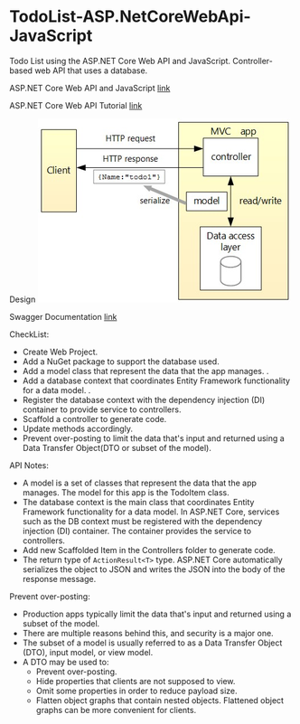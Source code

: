 # TodoList-ASP.NetCoreWebApi-JavaScript
Todo List using the ASP.NET Core Web API and JavaScript. Controller-based web API that uses a database. 
<br>

ASP.NET Core Web API and JavaScript <a href="https://learn.microsoft.com/en-us/aspnet/core/tutorials/web-api-javascript?view=aspnetcore-8.0">link</a>
<br>

ASP.NET Core Web API Tutorial <a href="https://learn.microsoft.com/en-us/aspnet/core/tutorials/first-web-api?view=aspnetcore-8.0&tabs=visual-studio">link</a>
<br>

Design
<img src="./design.jpg" alt="design-screenshot">
<br>

Swagger Documentation <a href="https://learn.microsoft.com/en-us/aspnet/core/tutorials/web-api-help-pages-using-swagger?view=aspnetcore-8.0">link</a>
<br>

CheckList:
<ul>
  <li>Create Web Project.</li>
  <li>Add a NuGet package to support the database used.</li>
  <li>Add a model class that represent the data that the app manages. .</li>
  <li>Add a database context that coordinates Entity Framework functionality for a data model. .</li>
  <li>Register the database context with the dependency injection (DI) container to provide service to controllers.</li>
  <li>Scaffold a controller to generate code.</li>
  <li>Update methods accordingly.</li>
  <li>Prevent over-posting to limit the data that's input and returned using a Data Transfer Object(DTO or subset of the model).</li>
</ul>

API Notes:
<ul>
  <li>A model is a set of classes that represent the data that the app manages. The model for this app is the TodoItem class.</li>
  <li>The database context is the main class that coordinates Entity Framework functionality for a data model. In ASP.NET Core, services such as the DB context must be registered with the dependency injection (DI) container. The container provides the service to controllers.</li>
  <li>Add new Scaffolded Item in the Controllers folder to generate code.</li>
  <li>The return type of <code>ActionResult&lt;T></code> type. ASP.NET Core automatically serializes the object to JSON and writes the JSON into the body of the response message.</li>
</ul>

Prevent over-posting:
<ul>
  <li>Production apps typically limit the data that's input and returned using a subset of the model. </li>
  <li>There are multiple reasons behind this, and security is a major one.</li>
  <li>The subset of a model is usually referred to as a Data Transfer Object (DTO), input model, or view model.</li>
  <li>A DTO may be used to:
    <ul>
      <li>Prevent over-posting.</li>
      <li>Hide properties that clients are not supposed to view.</li>
      <li>Omit some properties in order to reduce payload size.</li>
      <li>Flatten object graphs that contain nested objects. Flattened object graphs can be more convenient for clients.</li>
    </ul>
  </li>
</ul>